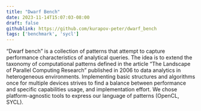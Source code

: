 ```yaml
---
title: "Dwarf Bench"
date: 2023-11-14T15:07:03-08:00
draft: false
githublink: https://github.com/kurapov-peter/dwarf_bench
tags: ['benchmark', 'sycl']
---
```


“Dwarf bench” is a collection of patterns that attempt to capture
performance characteristics of analytical queries. The idea is to extend
the taxonomy of computational patterns defined in the article “The
Landscape of Parallel Computing Research” published in 2006 to data
analytics in heterogeneous environments. Implementing basic structures
and algorithms once for multiple devices strives to find a balance
between performance and specific capabilities usage, and implementation
effort. We chose platform-agnostic tools to express our language of
patterns (OpenCL, SYCL).



